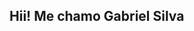 ## Hii! Me chamo Gabriel Silva

<!--
**biielsn/biielsn** is a ✨ _special_ ✨ repository because its `README.md` (this file) appears on your GitHub profile.

Here are some ideas to get you started:

- 🔭 Hoje trabalho com front-end
- 🌱 Estudando PHP7 & MySQL
- 😄 Pronouns: ele/dele
